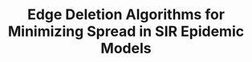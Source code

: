 ---
title: "Edge Deletion Algorithms for Minimizing Spread in SIR Epidemic Models"
collection: publications
permalink: /publication/Edge Deletion Algorithms for Minimizing Spread in SIR Epidemic Models
venue: 'SIAM Journal on Control and Optimization （中国自动化学会推荐A类期刊）'
paperurl: 'https://epubs.siam.org/doi/10.1137/20M1377011'
authors: 'Yuhao Yi, Liren Shan, Philip E Paré, Karl H Johansson'
---